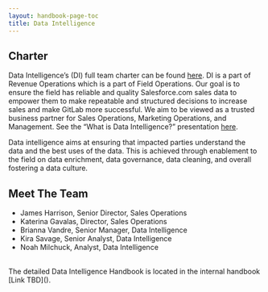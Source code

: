 ```yaml
---
layout: handbook-page-toc
title: Data Intelligence 
---
```




## **Charter**

Data Intelligence’s (DI) full team charter can be found [here](https://docs.google.com/document/d/10BZkorOg-z7fQr8Mf1_cw8jtAW9iMX0t_8k6n1miQr8/edit). DI is a part of Revenue Operations which is a part of Field Operations. Our goal is to ensure the field has reliable and quality Salesforce.com sales data to empower them to make repeatable and structured decisions to increase sales and make GitLab more successful. We aim to be viewed as a trusted business partner for Sales Operations, Marketing Operations, and Management. See the “What is Data Intelligence?” presentation [here](https://docs.google.com/presentation/d/1YzApPowmVdtDB8YM9Qnaf1GQEw33Os8HiWDBtbQhnsg/edit#slide=id.g12b319f6181_0_0).

Data intelligence aims at ensuring that impacted parties understand the data and the best uses of the data. This is achieved through enablement to the field on data enrichment, data governance, data cleaning, and overall fostering a data culture. 

## **Meet The Team**

- James Harrison, Senior Director, Sales Operations
- Katerina Gavalas, Director, Sales Operations
- Brianna Vandre, Senior Manager, Data Intelligence
- Kira Savage, Senior Analyst, Data Intelligence
- Noah Milchuck, Analyst, Data Intelligence

<BR>
The detailed Data Intelligence Handbook is located in the internal handbook [Link TBD]().
